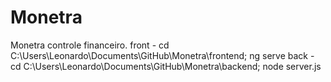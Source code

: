 # Monetra
Monetra controle financeiro.
front - cd C:\Users\Leonardo\Documents\GitHub\Monetra\frontend; ng serve
back - cd C:\Users\Leonardo\Documents\GitHub\Monetra\backend; node server.js